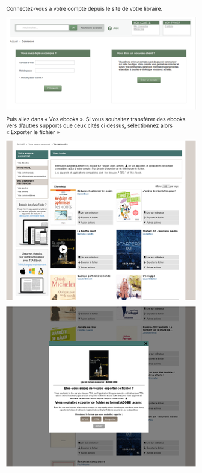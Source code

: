 Connectez-vous à votre compte depuis le site de votre libraire.

![](/images/telecharger-ordinateur-1.png)

Puis allez dans « Vos ebooks ». Si vous souhaitez transférer des ebooks vers d’autres supports que ceux cités ci dessus, sélectionnez alors « Exporter le fichier »

![](/images/telecharger-ordinateur-2.png)

![](/images/telecharger-ordinateur-3.png)

